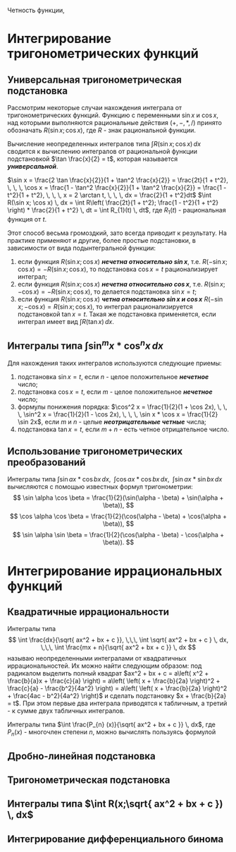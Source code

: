 Четность функции, 
# Интегрирование тригонометрических функций
## Универсальная тригонометрическая подстановка

Рассмотрим некоторые случаи нахождения интеграла от тригонометрических функций. Функцию с переменными $\sin x$ и $\cos x$, над которыми выполняются рациональные действия ($+, -, *, /$) принято обозначать $R(\sin x; \cos x)$, где $R$ - знак рациональной функции.

Вычисление неопределенных интегралов типа $\int R(\sin x; \cos x) \, dx$ сводится к вычислению интегралов от рациональной функции подстановкой $\tan \frac{x}{2} = t$, которая называется ***универсальной***.

$\sin x = \frac{2 \tan \frac{x}{2}}{1 + \tan^2 \frac{x}{2}} = \frac{2t}{1 + t^2}, \, \, \, \cos x = \frac{1 - \tan^2 \frac{x}{2}}{1 + \tan^2 \frac{x}{2}} = \frac{1 - t^2}{1 + t^2}, \, \, \, x = 2 \arctan t, \, \, \, dx = \frac{2}{1 + t^2}dt$
$\int  R(\sin x; \cos x) \, dx = \int R\left( \frac{2t}{1 + t^2}; \frac{1 - t^2}{1 + t^2} \right) * \frac{2}{1 + t^2} \, dt = \int R_{1}(t) \, dt$, где $R_{1}(t)$ - рациональная функция от $t$.

Этот способ весьма громоздкий, зато всегда приводит к результату.
На практике применяют и другие, более простые подстановки, в зависимости от вида подынтегральной функции:
1. если функция $R(\sin x; \cos x)$ ***нечетна относительно $\sin x$***, т.е. $R(-\sin x; \cos x) = -R(\sin x; \cos x)$, то подстановка $\cos x = t$ рационализирует интеграл;
2. если функция $R(\sin x; \cos x)$ ***нечетна относительно $\cos x$***, т.е. $R(\sin x; -\cos x) = -R(\sin x; \cos x)$, то делается подстановка $\sin x = t$;
3. если функция $R(\sin x; \cos x)$ ***четна относительно $\sin x$ и $\cos x$*** $R(-\sin x; -\cos x) = R(\sin x; \cos x)$, то интеграл рационализируется подстановкой $\tan x = t$. Такая же подстановка применяется, если интеграл имеет вид $\int  R(\tan x) \, dx$.
## Интегралы типа $\int \sin^m x * \cos^n x \, dx$

Для нахождения таких интегралов используются следующие приемы:
1. подстановка $\sin x = t$, если $n$ - целое положительное ***нечетное*** число;
2. подстановка $\cos x = t$, если $m$ - целое положительное ***нечетное*** число;
3. формулы понижения порядка: $\cos^2 x = \frac{1}{2}(1 + \cos 2x), \, \, \, \sin^2 x = \frac{1}{2}(1 - \cos 2x), \, \, \, \sin x * \cos x = \frac{1}{2} \sin 2x$, если $m$ и $n$ - целые ***неотрицательные четные*** числа;
4. подстановка $\tan x = t$, если $m + n$ - есть четное отрицательное число.
## Использование тригонометрических преобразований

Интегралы типа $\int  \sin ax * \cos bx \, dx, \, \, \, \int \cos ax * \cos bx \, dx, \, \, \, \int \sin ax * \sin bx \, dx$ вычисляются с помощью известных формул тригонометрии:
$$
\sin \alpha \cos \beta = \frac{1}{2}(\sin(\alpha - \beta) + \sin(\alpha + \beta)),
$$
$$
\cos \alpha \cos \beta = \frac{1}{2}(\cos(\alpha - \beta) + \cos(\alpha + \beta)),
$$
$$
\sin \alpha \sin \beta = \frac{1}{2}(\cos(\alpha - \beta) - \cos(\alpha + \beta)).
$$
# Интегрирование иррациональных функций
## Квадратичные иррациональности

Интегралы типа
$$
\int \frac{dx}{\sqrt{ ax^2 + bx + c }}, \,\,\, \int \sqrt{ ax^2 + bx + c } \, dx, \,\,\, \int \frac{mx + n}{\sqrt{ ax^2 + bx + c }} \, dx   
$$
называю неопределенными интегралами от квадратичных иррациональностей. Их можно найти следующим образом: под радикалом выделить полный квадрат
$ax^2 + bx + c = a\left( x^2 + \frac{b}{a}x + \frac{c}{a} \right) = a\left( \left( x + \frac{b}{2a} \right)^2 + \frac{c}{a} - \frac{b^2}{4a^2} \right) = a\left( \left( x + \frac{b}{2a} \right)^2 + \frac{4ac - b^2}{4a^2} \right)$
и сделать подстановку $x + \frac{b}{2a} = t$. При этом первые два интеграла приводятся к табличным, а третий - к сумме двух табличных интегралов.

Интегралы типа $\int \frac{P_{n} (x)}{\sqrt{ ax^2 + bx + c }} \, dx$, где $P_{n}(x)$ - многочлен степени $n$, можно вычислять пользуясь формулой

## Дробно-линейная подстановка
## Тригонометрическая подстановка
## Интегралы типа $\int R(x;\sqrt{ ax^2 + bx + c }) \, dx$
## Интегрирование дифференциального бинома
